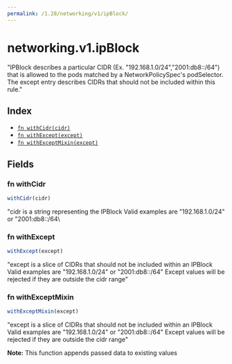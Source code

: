 ```yaml
---
permalink: /1.28/networking/v1/ipBlock/
---
```


# networking.v1.ipBlock

"IPBlock describes a particular CIDR (Ex. \"192.168.1.0/24\",\"2001:db8::/64\") that is allowed to the pods matched by a NetworkPolicySpec's podSelector. The except entry describes CIDRs that should not be included within this rule."

## Index

* [`fn withCidr(cidr)`](#fn-withcidr)
* [`fn withExcept(except)`](#fn-withexcept)
* [`fn withExceptMixin(except)`](#fn-withexceptmixin)

## Fields

### fn withCidr

```ts
withCidr(cidr)
```

"cidr is a string representing the IPBlock Valid examples are \"192.168.1.0/24\" or \"2001:db8::/64\

### fn withExcept

```ts
withExcept(except)
```

"except is a slice of CIDRs that should not be included within an IPBlock Valid examples are \"192.168.1.0/24\" or \"2001:db8::/64\" Except values will be rejected if they are outside the cidr range"

### fn withExceptMixin

```ts
withExceptMixin(except)
```

"except is a slice of CIDRs that should not be included within an IPBlock Valid examples are \"192.168.1.0/24\" or \"2001:db8::/64\" Except values will be rejected if they are outside the cidr range"

**Note:** This function appends passed data to existing values